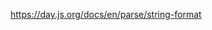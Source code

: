 <a href="https://day.js.org/docs/en/parse/string-format">https://day.js.org/docs/en/parse/string-format</a>
